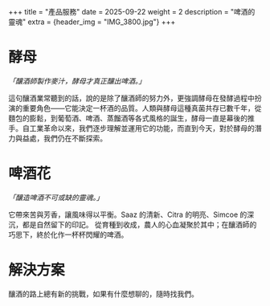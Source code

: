 +++
title = "產品服務"
date = 2025-09-22
weight = 2
description = "啤酒的靈魂"
extra = {header_img = "IMG_3800.jpg"}
+++

# 酵母

_「釀酒師製作麥汁，酵母才真正釀出啤酒。」_

這句釀酒業常聽到的話，說的是除了釀酒師的努力外，更強調酵母在發酵過程中扮演的重要角色——它能決定一杯酒的品質。人類與酵母這種真菌共存已數千年，從麵包的膨鬆，到葡萄酒、啤酒、蒸餾酒等各式風格的誕生，酵母一直是幕後的推手。自工業革命以來，我們逐步理解並運用它的功能，而直到今天，對於酵母的潛力與益處，我們仍在不斷探索。

<div class="gallery">
      <a href="/img/_DSC0642.jpg" data-ngthumb="/img/_DSC0642.jpg"></a>
      <a href="/img/IMG_1632.jpg" data-ngthumb="/img/IMG_1632.jpg"></a>
      <a href="/img/SafAle-W-3470-115g-packshot-angle.jpg" data-ngthumb="/img/SafAle-W-3470-115g-packshot-angle.jpg"></a>
      <a href="/img/SafBrew-LA-01-500g-packshot.jpg" data-ngthumb="/img/SafBrew-LA-01-500g-packshot.jpg"></a>
      <a href="/img/SafSour-LP-652-500g-packshot.jpg" data-ngthumb="/img/SafSour-LP-652-500g-packshot.jpg"></a>
      <a href="/img/SpringFerm-BR-2-500g-packshot.jpg" data-ngthumb="/img/SpringFerm-BR-2-500g-packshot.jpg"></a>
</div>

# 啤酒花

_「釀造啤酒不可或缺的靈魂。」_

它帶來苦與芳香，讓風味得以平衡。Saaz 的清新、Citra 的明亮、Simcoe 的深沉，都是自然留下的印記。 從育種到收成，農人的心血凝聚於其中；在釀酒師的巧思下，終於化作一杯杯閃耀的啤酒。

<div class="gallery">
      <a href="/img/IMG_3800.jpg" data-ngthumb="/img/IMG_3800.jpg"></a>
      <a href="/img/IMG_4159.jpg" data-ngthumb="/img/IMG_4159.jpg"></a>
      <a href="/img/Hop harvest.jpg" data-ngthumb="/img/Hop harvest.jpg"></a>
      <a href="/img/IMG_3209.jpg" data-ngthumb="/img/IMG_3209.jpg"></a>
      <a href="/img/IMG_4192.jpg" data-ngthumb="/img/IMG_4192.jpg"></a>
      <a href="/img/IMG_4220.jpg" data-ngthumb="/img/IMG_4220.jpg"></a>
      <a href="/img/IMG_6163.jpg" data-ngthumb="/img/IMG_6163.jpg"></a>
      <a href="/img/IMG_6169.jpg" data-ngthumb="/img/IMG_6169.jpg"></a>
      <a href="/img/IMG_6171.jpg" data-ngthumb="/img/IMG_6171.jpg"></a>
      <a href="/img/IMG_6172.jpg" data-ngthumb="/img/IMG_6172.jpg"></a>
      <a href="/img/IMG_6175.jpg" data-ngthumb="/img/IMG_6175.jpg"></a>
      <a href="/img/IMG_6184.jpg" data-ngthumb="/img/IMG_6184.jpg"></a>
      <a href="/img/IMG_6212.jpg" data-ngthumb="/img/IMG_6212.jpg"></a>
</div>

# 解決方案

釀酒的路上總有新的挑戰，如果有什麼想聊的，隨時找我們。         

